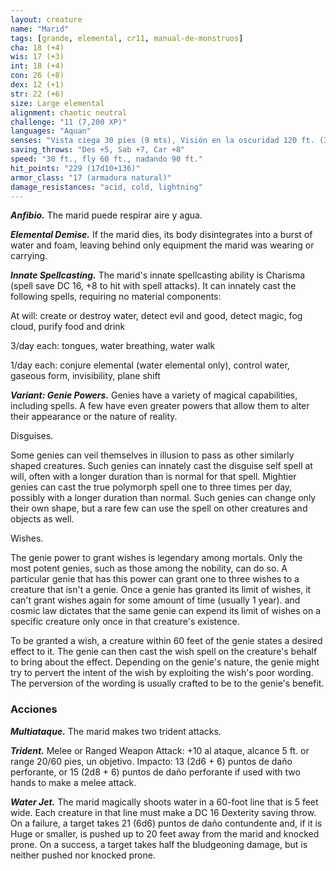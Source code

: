 ```yaml
---
layout: creature
name: "Marid"
tags: [grande, elemental, cr11, manual-de-monstruos]
cha: 18 (+4)
wis: 17 (+3)
int: 18 (+4)
con: 26 (+8)
dex: 12 (+1)
str: 22 (+6)
size: Large elemental
alignment: chaotic neutral
challenge: "11 (7,200 XP)"
languages: "Aquan"
senses: "Vista ciega 30 pies (9 mts), Visión en la oscuridad 120 ft. (36 mts)"
saving_throws: "Des +5, Sab +7, Car +8"
speed: "30 ft., fly 60 ft., nadando 90 ft."
hit_points: "229 (17d10+136)"
armor_class: "17 (armadura natural)"
damage_resistances: "acid, cold, lightning"
---
```


***Anfibio.*** The marid puede respirar aire y agua.

***Elemental Demise.*** If the marid dies, its body disintegrates into a burst of water and foam, leaving behind only equipment the marid was wearing or carrying.

***Innate Spellcasting.*** The marid's innate spellcasting ability is Charisma (spell save DC 16, +8 to hit with spell attacks). It can innately cast the following spells, requiring no material components:

At will: create or destroy water, detect evil and good, detect magic, fog cloud, purify food and drink

3/day each: tongues, water breathing, water walk

1/day each: conjure elemental (water elemental only), control water, gaseous form, invisibility, plane shift

***Variant: Genie Powers.*** Genies have a variety of magical capabilities, including spells. A few have even greater powers that allow them to alter their appearance or the nature of reality.

Disguises.

Some genies can veil themselves in illusion to pass as other similarly shaped creatures. Such genies can innately cast the disguise self spell at will, often with a longer duration than is normal for that spell. Mightier genies can cast the true polymorph spell one to three times per day, possibly with a longer duration than normal. Such genies can change only their own shape, but a rare few can use the spell on other creatures and objects as well.

Wishes.

The genie power to grant wishes is legendary among mortals. Only the most potent genies, such as those among the nobility, can do so. A particular genie that has this power can grant one to three wishes to a creature that isn't a genie. Once a genie has granted its limit of wishes, it can't grant wishes again for some amount of time (usually 1 year). and cosmic law dictates that the same genie can expend its limit of wishes on a specific creature only once in that creature's existence.

To be granted a wish, a creature within 60 feet of the genie states a desired effect to it. The genie can then cast the wish spell on the creature's behalf to bring about the effect. Depending on the genie's nature, the genie might try to pervert the intent of the wish by exploiting the wish's poor wording. The perversion of the wording is usually crafted to be to the genie's benefit.

### Acciones

***Multiataque.*** The marid makes two trident attacks.

***Trident.*** Melee or Ranged Weapon Attack: +10 al ataque, alcance 5 ft. or range 20/60 pies, un objetivo. Impacto: 13 (2d6 + 6) puntos de daño perforante, or 15 (2d8 + 6) puntos de daño perforante if used with two hands to make a melee attack.

***Water Jet.*** The marid magically shoots water in a 60-foot line that is 5 feet wide. Each creature in that line must make a DC 16 Dexterity saving throw. On a failure, a target takes 21 (6d6) puntos de daño contundente and, if it is Huge or smaller, is pushed up to 20 feet away from the marid and knocked prone. On a success, a target takes half the bludgeoning damage, but is neither pushed nor knocked prone.